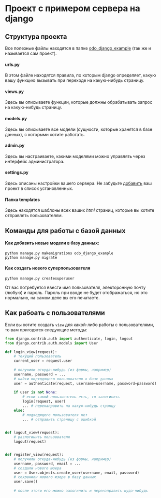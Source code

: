 # Проект с примером сервера на django

## Структура проекта

Все полезные файлы находятся в папке [odo_django_example](odo_django_example) (так же и называется сам проект).

#### urls.py

В этом файле находятся правила, по которым django определяет, какую вашу функцию вызывать при переходе на какую-нибудь страницу.

#### views.py

Здесь вы описываете функции, которые должны обрабатывать запрос на какую-нибудь страницу.

#### models.py

Здесь вы описываете все модели (сущности, которые хранятся в базе данных), с которыми хотите работать.

#### admin.py

Здесь вы настраиваете, какими моделями можно управлять через интерфейс администратора.

#### settings.py

Здесь описаны настройки вашего сервера. Не забудьте [добавить](odo_django_example/settings.py#L34) ваш проект в список установленных.

#### Папка templates

Здесь находятся шаблоны всех ваших _html_ страниц, которые вы хотите отправлять пользователям.

## Команды для работы с базой данных

#### Как добавить новые модели в базу данных:

```
python manage.py makemigrations odo_django_example
python manage.py migrate
```

#### Как создать нового суперпользователя

```
python manage.py createsuperuser
```

От вас потребуется ввести имя пользователя, электоронную почту (любую) и пароль. Пароль при вводе не будет отображаться, но это нормально, на самом деле вы его печатаете.

## Как рабоать с пользователями

Если вы хотите создать `view` для какой-либо работы с пользователями, то вам пригодятся следующие методы:

```python
from django.contrib.auth import authenticate, login, logout
from django.contrib.auth.models import User

def login_view(request):
    # текущий пользователь
    current_user = request.user
    
    # получили откуда-нибудь (из формы, например)
    username, password = ...     
    # найти подходящего пользователя в базе данных
    user = authenticate(request, username=username, password=password)
    
    if user is not None:
        # если такой пользователь есть, то залогинить
        login(request, user)
        ... # перенаправить на какую-нибудь странцу
    else:
        # подходящего пользователя нет
        ... # отправить страницу с ошибкой
        

def logout_view(request):
    # разлогинить пользователя
    logout(request)


def register_view(request):
    # получили откуда-нибудь (из формы, например)
    username, password, email = ...
    # создали нового юзера
    user = User.objects.create_user(username, email, password)
    # сохранили нового юзера в базу данных
    user.save()
    
    # после этого его можно залогинить и перенаправить куда-нибудь
```